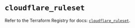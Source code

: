 # `cloudflare_ruleset`

Refer to the Terraform Registry for docs: [`cloudflare_ruleset`](https://registry.terraform.io/providers/cloudflare/cloudflare/4.45.0/docs/resources/ruleset).

